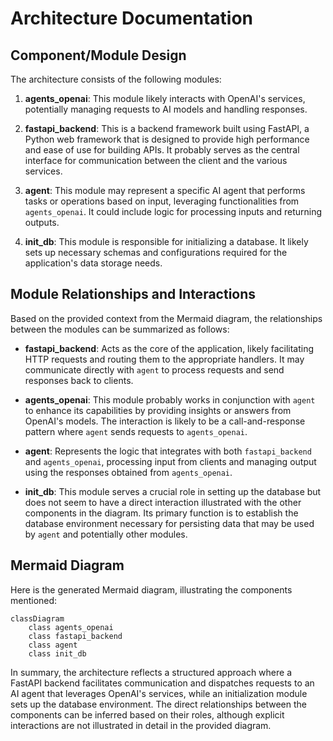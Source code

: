 # Architecture Documentation

## Component/Module Design

The architecture consists of the following modules:

1. **agents_openai**: This module likely interacts with OpenAI's services, potentially managing requests to AI models and handling responses.

2. **fastapi_backend**: This is a backend framework built using FastAPI, a Python web framework that is designed to provide high performance and ease of use for building APIs. It probably serves as the central interface for communication between the client and the various services.

3. **agent**: This module may represent a specific AI agent that performs tasks or operations based on input, leveraging functionalities from `agents_openai`. It could include logic for processing inputs and returning outputs.

4. **init_db**: This module is responsible for initializing a database. It likely sets up necessary schemas and configurations required for the application's data storage needs.

## Module Relationships and Interactions

Based on the provided context from the Mermaid diagram, the relationships between the modules can be summarized as follows:

- **fastapi_backend**: Acts as the core of the application, likely facilitating HTTP requests and routing them to the appropriate handlers. It may communicate directly with `agent` to process requests and send responses back to clients.

- **agents_openai**: This module probably works in conjunction with `agent` to enhance its capabilities by providing insights or answers from OpenAI's models. The interaction is likely to be a call-and-response pattern where `agent` sends requests to `agents_openai`.

- **agent**: Represents the logic that integrates with both `fastapi_backend` and `agents_openai`, processing input from clients and managing output using the responses obtained from `agents_openai`.

- **init_db**: This module serves a crucial role in setting up the database but does not seem to have a direct interaction illustrated with the other components in the diagram. Its primary function is to establish the database environment necessary for persisting data that may be used by `agent` and potentially other modules.

## Mermaid Diagram

Here is the generated Mermaid diagram, illustrating the components mentioned:

```mermaid
classDiagram
    class agents_openai
    class fastapi_backend
    class agent
    class init_db
``` 

In summary, the architecture reflects a structured approach where a FastAPI backend facilitates communication and dispatches requests to an AI agent that leverages OpenAI's services, while an initialization module sets up the database environment. The direct relationships between the components can be inferred based on their roles, although explicit interactions are not illustrated in detail in the provided diagram.